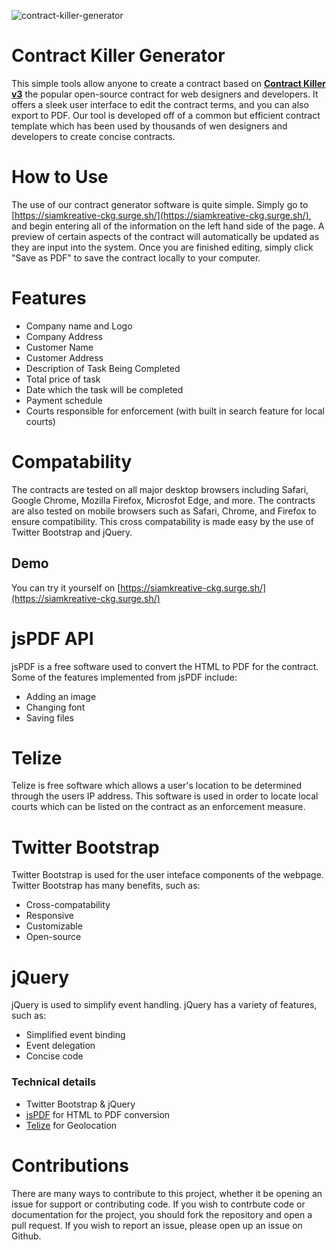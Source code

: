 ![contract-killer-generator](https://cloud.githubusercontent.com/assets/1778633/7248567/f3185d94-e83d-11e4-8707-68ef1f0f46be.png)

# Contract Killer Generator #

This simple tools allow anyone to create a contract based on **[Contract Killer v3](https://gist.github.com/4031110)** the popular open-source contract for web designers and developers. It offers a sleek user
interface to edit the contract terms, and you can also export to PDF. Our tool is developed off of a common but efficient contract template which has been used by thousands of wen designers and developers to
create concise contracts. 

# How to Use #
The use of our contract generator software is quite simple. Simply go to [https://siamkreative-ckg.surge.sh/](https://siamkreative-ckg.surge.sh/), and begin entering all of the information on the left hand side
of the page. A preview of certain aspects of the contract will automatically be updated as they are input into the system. Once you are finished editing, simply click "Save as PDF" to save the contract locally 
to your computer. 

# Features #

- Company name and Logo
- Company Address
- Customer Name
- Customer Address
- Description of Task Being Completed
- Total price of task
- Date which the task will be completed
- Payment schedule
- Courts responsible for enforcement (with built in search feature for local courts)

# Compatability #

The contracts are tested on all major desktop browsers including Safari, Google Chrome, Mozilla Firefox, Microsfot Edge, and more. The contracts are also tested on mobile browsers such as Safari, Chrome, and
Firefox to ensure compatibility. This cross compatability is made easy by the use of Twitter Bootstrap and jQuery.

## Demo

You can try it yourself on [https://siamkreative-ckg.surge.sh/](https://siamkreative-ckg.surge.sh/)

# jsPDF API #

jsPDF is a free software used to convert the HTML to PDF for the contract. Some of the features implemented from jsPDF include:
  - Adding an image
  - Changing font
  - Saving files

# Telize #

Telize is free software which allows a user's location to be determined through the users IP address. This software is used in order to locate local courts which can be listed on the contract as an enforcement measure. 

# Twitter Bootstrap #

Twitter Bootstrap is used for the user inteface components of the webpage. Twitter Bootstrap has many benefits, such as:
  - Cross-compatability
  - Responsive
  - Customizable
  - Open-source

# jQuery #

jQuery is used to simplify event handling. jQuery has a variety of features, such as:
  - Simplified event binding
  - Event delegation
  - Concise code


### Technical details

- Twitter Bootstrap & jQuery
- [jsPDF](https://parall.ax/products/jspdf) for HTML to PDF conversion
- [Telize](http://www.telize.com/) for Geolocation

# Contributions #

There are many ways to contribute to this project, whether it be opening an issue for support or contributing code. If you wish to contrbute code or documentation for the project, you should fork the repository
and open a pull request. If you wish to report an issue, please open up an issue on Github. 
